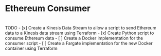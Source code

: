 <h1>Ethereum Consumer<h1>

</h3>TODO</h3>
- [x] Create a Kinesis Data Stream to allow a script to send Ethereum data to a Kinesis data stream using Terraform
- [x] Create Python script to consume Ethereum data
- [ ] Create a Docker implementation for the consumer script
- [ ] Create a Fargate implementation for the new Docker container using Terraform

